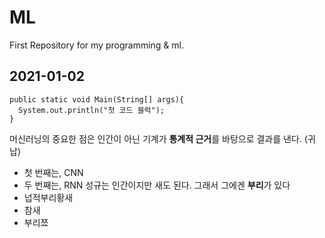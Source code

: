 # ML
First Repository for my programming &amp; ml.

## 2021-01-02

```
public static void Main(String[] args){
  System.out.println("첫 코드 블럭");
}
```

머신러닝의 중요한 점은 인간이 아닌 기계가 **통계적 근거**를 바탕으로 결과를 낸다. (귀납)

- 첫 번째는, CNN
- 두 번째는, RNN
성규는 인간이지만 새도 된다. 그래서 그에겐 **부리**가 있다
- 넙적부리황새
- 참새
- 부리쬬
